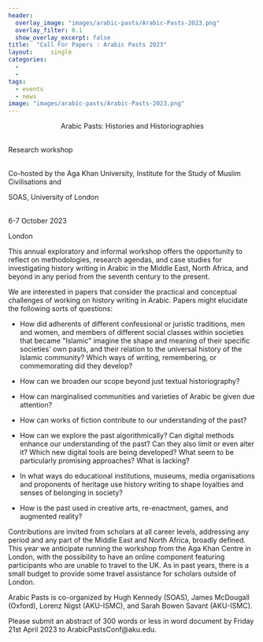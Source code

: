 ```yaml
---
header:
  overlay_image: "images/arabic-pasts/Arabic-Pasts-2023.png"
  overlay_filter: 0.1
  show_overlay_excerpt: false
title:	"Call For Papers : Arabic Pasts 2023"			
layout:		single
categories:
  - 
  - 
tags:
  - events
  - news
image: "images/arabic-pasts/Arabic-Pasts-2023.png"
---
```


<p style="text-align: center">Arabic Pasts: Histories and Historiographies<br><br>

Research workshop<br><br>

Co-hosted by the Aga Khan University, Institute for the Study of Muslim Civilisations and

SOAS, University of London<br><br>

6-7 October 2023<br>

London</p>

This annual exploratory and informal workshop offers the opportunity to reflect on methodologies, research agendas, and case studies for investigating history writing in Arabic in the Middle East, North Africa, and beyond in any period from the seventh century to the present.

We are interested in papers that consider the practical and conceptual challenges of working on history writing in Arabic. Papers might elucidate the following sorts of questions:

-   How did adherents of different confessional or juristic traditions, men and women, and members of different social classes within societies that became "Islamic" imagine the shape and meaning of their specific societies' own pasts, and their relation to the universal history of the Islamic community? Which ways of writing, remembering, or commemorating did they develop?

-   How can we broaden our scope beyond just textual historiography?

-   How can marginalised communities and varieties of Arabic be given due attention?

-   How can works of fiction contribute to our understanding of the past?

-   How can we explore the past algorithmically? Can digital methods enhance our understanding of the past? Can they also limit or even alter it? Which new digital tools are being developed? What seem to be particularly promising approaches? What is lacking?

-   In what ways do educational institutions, museums, media organisations and proponents of heritage use history writing to shape loyalties and senses of belonging in society?

-   How is the past used in creative arts, re-enactment, games, and augmented reality?

Contributions are invited from scholars at all career levels, addressing any period and any part of the Middle East and North Africa, broadly defined. This year we anticipate running the workshop from the Aga Khan Centre in London, with the possibility to have an online component featuring participants who are unable to travel to the UK. As in past years, there is a small budget to provide some travel assistance for scholars outside of London.

Arabic Pasts is co-organized by Hugh Kennedy (SOAS), James McDougall (Oxford), Lorenz Nigst (AKU-ISMC), and Sarah Bowen Savant (AKU-ISMC).

Please submit an abstract of 300 words or less in word document by Friday 21st April 2023 to ArabicPastsConf\@aku.edu.
